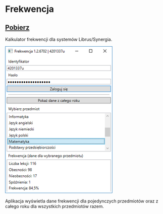 # Frekwencja
## [Pobierz](https://github.com/Frioo/Frekwencja/releases)
Kalkulator frekwencji dla systemów Librus/Synergia.

<img src='https://raw.githubusercontent.com/Frioo/Frekwencja/master/screenshots/main%20screen.png'/>

Aplikacja wyświetla dane frekwencji dla pojedynczych przedmiotów oraz z całego roku dla wszystkich przedmiotów razem.
